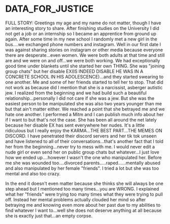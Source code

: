 # DATA_FOR_JUSTICE
FULL STORY:
Greetings my age and my name do not matter, though I have an interesting story to share. After finishing studies on the University I did not get a job or an internship so I became an apprentice from ground up again. After some time in my new school I randomly met a new girl in the bus....we exchanged phone numbers and instagram. Well in our first date I was against sharing stories on instagram or other media because everyone there are desperate...even women. We were both adults at that time and still are and we were on and off...we were both working. We had exceptionally good time under blankets until she started her own THING. She was "joining group chats" but her disable EX(IS INDEED DISABLE HE WAS IN A CONCRETE SCHOOL IN HIS ADOLESCENCE)...and they started swearing to one another. Me and some of her friends started to tell her to stop. That did not work as because did I mention that she is a narcissist, asberger autistic jew. I realized from the beginning and we had build such a beautiful relationship...personally I did not care if she was a jew. But she was the easiest person to be manipulated she was also two years younger than me but that ain't matter either. We reached a point that she betrayed me and we hate one another. I performed a Mitm and I can publish much info about her if I want to but that's not the case. She has been all around the net lately because her disable EX has sent everywhere her nudes. It's a little ridiculous but I really enjoy the KARMA...THE BEST PART...THE MEMES ON DISCORD. I have penetrated their discord servers and her tik tok unseen and have listened to all of their conversations...that's another fact that I told her from the beginning...never try to mess with me. I would never edit a nude girl or even send her on public group chats but whatever...I just love how we ended up....however I wasn't the one who manipulated her. Before me she was wounded too....divorced parents.....raped......mentally abused and also manipulated by her female "friends". I tried a lot but she was too mental and also too crazy.

In the end it doesn't even matter because she thinks she will always be one step ahead but I mentioned too many times...you are WRONG. I explained what her "friends" were trying too many times what they were trying to pull off. Instead her mental problems actually clouded her mind so after betraying me and knowing even more about her past due to my abilities to find whatever I want to...well she does not deserve anything at all because she is exactly just that...an empty corpse.
